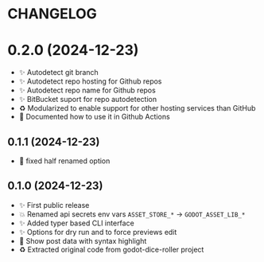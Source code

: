 # CHANGELOG

# 0.2.0 (2024-12-23)

- ✨ Autodetect git branch
- ✨ Autodetect repo hosting for Github repos
- ✨ Autodetect repo name for Github repos
- ✨ BitBucket suport for repo autodetection
- ♻️ Modularized to enable support for other hosting services than GitHub
- 📝 Documented how to use it in Github Actions

## 0.1.1 (2024-12-23)

- 🐛 fixed half renamed option

## 0.1.0 (2024-12-23)

- ✨ First public release
- 💥 Renamed api secrets env vars `ASSET_STORE_*` -> `GODOT_ASSET_LIB_*`
- ✨ Added typer based CLI interface
- ✨ Options for dry run and to force previews edit
- 💄 Show post data with syntax highlight
- ♻️ Extracted original code from godot-dice-roller project

